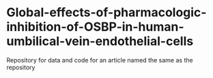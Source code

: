 # Global-effects-of-pharmacologic-inhibition-of-OSBP-in-human-umbilical-vein-endothelial-cells
Repository for data and code for an article named the same as the repository
